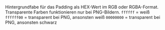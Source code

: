 Hintergrundfabe für das Padding als HEX-Wert im RGB oder RGBA-Format.
Transparente Farben funktionieren nur bei PNG-Bildern.
`ffffff` = weiß
`ffffff00` = transparent bei PNG, ansonsten weiß
`00000000` = transparent bei PNG, ansonsten schwarz